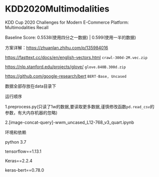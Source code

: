 # KDD2020Multimodalities
KDD Cup 2020 Challenges for Modern E-Commerce Platform: Multimodalities Recall

Baseline Score: 0.5538(使用四分之一数据) | 0.599(使用一半的数据)


方案详解：https://zhuanlan.zhihu.com/p/135984016 

https://fasttext.cc/docs/en/english-vectors.html   `crawl-300d-2M.vec.zip`    

https://nlp.stanford.edu/projects/glove/  `glove.840B.300d.zip`

https://github.com/google-research/bert `BERT-Base, Uncased`


数据全部存放在data目录下

运行顺序

1.preprocess.py(只读了1w的数据,要读取更多数据,谨慎修改函数`pd.read_csv`的参数，有大内存机器的忽略)

2.[image-concat-query]-wwm_uncased_L12-768_v3_quart.ipynb

环境和依赖

python 3.7

tensorflow==1.13.1

Keras==2.2.4

keras-bert==0.78.0
